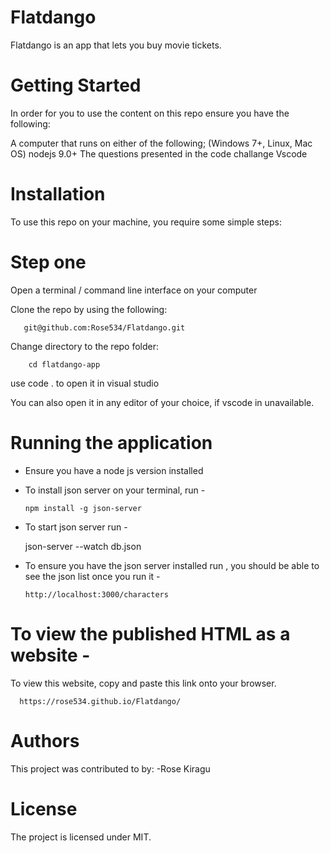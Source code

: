 # Flatdango
Flatdango is an app that lets you buy movie tickets.

# Getting Started
In order for you to use the content on this repo ensure you have the following:

A computer that runs on either of the following; (Windows 7+, Linux, Mac OS) nodejs 9.0+ The questions presented in the code challange Vscode


# Installation
To use this repo on your machine, you require some simple steps:

# Step one
Open a terminal / command line interface on your computer

Clone the repo by using the following:

       git@github.com:Rose534/Flatdango.git

Change directory to the repo folder:

        cd flatdango-app

use code . to open it in visual studio

You can also open it in any editor of your choice, if vscode in unavailable.

# Running the application

- Ensure you have a node js version installed
- To install json server on your terminal, run -

      npm install -g json-server

-  To start json server run - 
         
         
      json-server --watch db.json


- To ensure you have the json server installed run , you should be able to see the json list once you run it - 

      http://localhost:3000/characters



 # To view the published HTML as a website -

To view this website, copy and paste this link onto your browser. 

      https://rose534.github.io/Flatdango/


# Authors
This project was contributed to by:
    -Rose Kiragu

# License
The project is licensed under MIT.